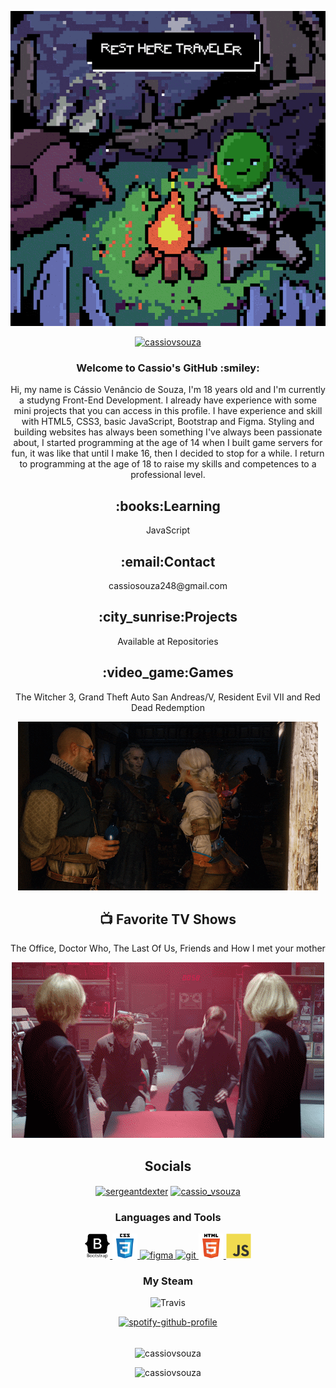 <div align="center">
<p align="center">
  <img src="fogueira.gif" alt="animated" />
</p>

<p align="center"> <a href="https://github.com/ryo-ma/github-profile-trophy"><img src="https://github-profile-trophy.vercel.app/?username=cassiovsouza" alt="cassiovsouza" /></a> </p>

<h3 align="center">Welcome to Cassio's GitHub :smiley:</h3>

<p align="center">Hi, my name is Cássio Venâncio de Souza, I'm 18 years old and I'm currently a studyng Front-End Development. I already have experience with some mini projects that you can access in this profile. I have experience and skill with HTML5, CSS3, basic JavaScript, Bootstrap and Figma. Styling and building websites has always been something I've always been passionate about, I started programming at the age of 14 when I built game servers for fun, it was like that until I make 16, then I decided to stop for a while. I return to programming at the age of 18 to raise my skills and competences to a professional level.<p>

<h2 align="center">:books:Learning </h2>
<p align="center">JavaScript</p>

<h2 align="center">:email:Contact</h2>
<p align="center">cassiosouza248@gmail.com</p>

<h2 align="center">:city_sunrise:Projects</h2>
<p align="center">Available at Repositories</p>

<h2 align="center">:video_game:Games</h2>
<p align="center">The Witcher 3, Grand Theft Auto San Andreas/V, Resident Evil VII and Red Dead Redemption</p>

<p align="center">
  <img src="witcher.gif" alt="animated" />
</p>

<h2 align="center">📺 Favorite TV Shows</h2>
<p align="center"> The Office, Doctor Who, The Last Of Us, Friends and How I met your mother</p>

<p align="center">
  <img src="doctor.gif" alt="animated" />
</p>


<h2 align="center">Socials</h2>
<p align="center">
<a href="https://twitter.com/sergeantdexter" target="blank"><img align="center" src="https://raw.githubusercontent.com/rahuldkjain/github-profile-readme-generator/master/src/images/icons/Social/twitter.svg" alt="sergeantdexter" height="30" width="40" /></a>
<a href="https://instagram.com/cassio_vsouza" target="blank"><img align="center" src="https://raw.githubusercontent.com/rahuldkjain/github-profile-readme-generator/master/src/images/icons/Social/instagram.svg" alt="cassio_vsouza" height="30" width="40" /></a></a>
</p>

<h3 align="center">Languages and Tools</h3>
<p align="center"> <a href="https://getbootstrap.com" target="_blank" rel="noreferrer"> <img src="https://raw.githubusercontent.com/devicons/devicon/master/icons/bootstrap/bootstrap-plain-wordmark.svg" alt="bootstrap" width="40" height="40"/> </a> <a href="https://www.w3schools.com/css/" target="_blank" rel="noreferrer"> <img src="https://raw.githubusercontent.com/devicons/devicon/master/icons/css3/css3-original-wordmark.svg" alt="css3" width="40" height="40"/> </a> <a href="https://www.figma.com/" target="_blank" rel="noreferrer"> <img src="https://www.vectorlogo.zone/logos/figma/figma-icon.svg" alt="figma" width="40" height="40"/> </a> <a href="https://git-scm.com/" target="_blank" rel="noreferrer"> <img src="https://www.vectorlogo.zone/logos/git-scm/git-scm-icon.svg" alt="git" width="40" height="40"/> </a> <a href="https://www.w3.org/html/" target="_blank" rel="noreferrer"> <img src="https://raw.githubusercontent.com/devicons/devicon/master/icons/html5/html5-original-wordmark.svg" alt="html5" width="40" height="40"/> </a> <a href="https://developer.mozilla.org/en-US/docs/Web/JavaScript" target="_blank" rel="noreferrer"> <img src="https://raw.githubusercontent.com/devicons/devicon/master/icons/javascript/javascript-original.svg" alt="javascript" width="40" height="40"/> </a> </p>

<h3 align="center">My Steam</h3>

![Travis](https://steam-stat.vercel.app/api?profileName=dexterLDP)


[![spotify-github-profile](https://spotify-github-profile.vercel.app/api/view?uid=p4cvnfr1lyd5s0f7f8lnhtev2&cover_image=true&theme=default&show_offline=false&background_color=121212&interchange=true)](https://spotify-github-profile.vercel.app/api/view?uid=p4cvnfr1lyd5s0f7f8lnhtev2&redirect=true)<br><br>


<p><img align="center" src="https://github-readme-streak-stats.herokuapp.com/?user=cassiovsouza&" alt="cassiovsouza" /></p>

<p align="center"> <img src="https://komarev.com/ghpvc/?username=cassiovsouza&label=Profile%20views&color=0e75b6&style=flat" alt="cassiovsouza" /> </p>

</div>
